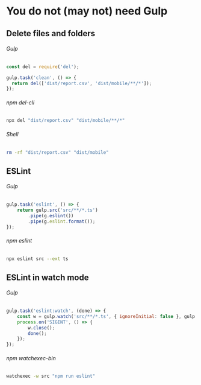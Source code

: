 # You do not (may not) need Gulp

## Delete files and folders
###### Gulp
```js
const del = require('del');

gulp.task('clean', () => {
  return del(['dist/report.csv', 'dist/mobile/**/*']);
});
```
###### npm del-cli
```sh
npx del "dist/report.csv" "dist/mobile/**/*"
```
###### Shell
```sh
rm -rf "dist/report.csv" "dist/mobile"
```

## ESLint
###### Gulp
```js
gulp.task('eslint', () => {
    return gulp.src('src/**/*.ts')
        .pipe(g.eslint())
        .pipe(g.eslint.format());
});
```
###### npm eslint
```sh
npx eslint src --ext ts
```

## ESLint in watch mode
###### Gulp
```js
gulp.task('eslint:watch', (done) => {
    const w = gulp.watch('src/**/*.ts', { ignoreInitial: false }, gulp.series('eslint'));
    process.on('SIGINT', () => {
        w.close();
        done();
    });
});
```
###### npm watchexec-bin
```sh
watchexec -w src "npm run eslint"
```

<!--
## Watch

Gulp
```js
const watcher = gulp.watch(['input/*.js']);

watcher.on('change', function(path, stats) {
  console.log(`File ${path} was changed`);
});

watcher.on('add', function(path, stats) {
  console.log(`File ${path} was added`);
});

watcher.on('unlink', function(path, stats) {
  console.log(`File ${path} was removed`);
});

watcher.close();
```
-->